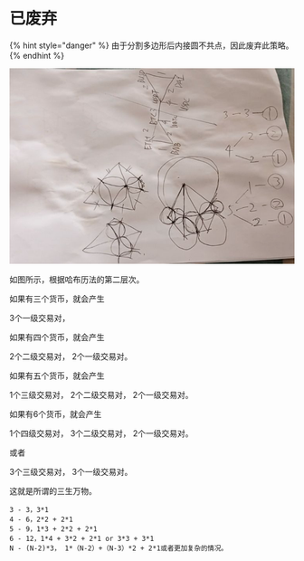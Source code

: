 # 已废弃

{% hint style="danger" %}
由于分割多边形后内接圆不共点，因此废弃此策略。
{% endhint %}

![](../../../../.gitbook/assets/image%20%2826%29.png)

如图所示，根据哈布历法的第二层次。



如果有三个货币，就会产生

3个一级交易对，



如果有四个货币，就会产生

2个二级交易对， 2个一级交易对。



如果有五个货币，就会产生

1个三级交易对， 2个二级交易对， 2个一级交易对。



如果有6个货币，就会产生

1个四级交易对， 3个二级交易对， 2个一级交易对。

或者

3个三级交易对， 3个一级交易对。 



这就是所谓的三生万物。

```text
3 - 3，3*1
4 - 6，2*2 + 2*1
5 - 9，1*3 + 2*2 + 2*1
6 - 12，1*4 + 3*2 + 2*1 or 3*3 + 3*1
N - (N-2)*3， 1*（N-2）+（N-3）*2 + 2*1或者更加复杂的情况。
```


